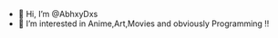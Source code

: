 - 👋 Hi, I’m @AbhxyDxs
- 👀 I’m interested in Anime,Art,Movies and obviously Programming !!

<!---
AbhxyDxs/AbhxyDxs is a ✨ special ✨ repository because its `README.md` (this file) appears on your GitHub profile.
You can click the Preview link to take a look at your changes.
--->
